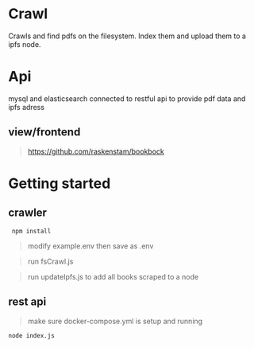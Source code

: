 # Crawl
Crawls and find pdfs on the filesystem. Index them and upload them to a ipfs node.

# Api
mysql and elasticsearch connected to restful api to provide pdf data and ipfs adress

## view/frontend
> https://github.com/raskenstam/bookbock

# Getting started
## crawler
```
 npm install
```
> modify example.env then save as .env

> run fsCrawl.js

> run updateIpfs.js to add all books scraped to a node
## rest api
> make sure docker-compose.yml is setup and running
```
node index.js
```

